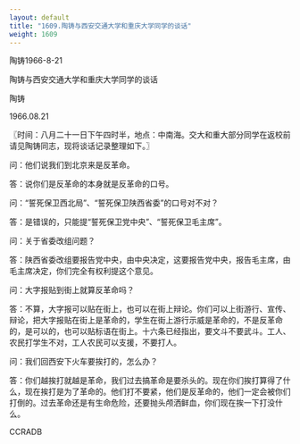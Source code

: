 ```yaml
---
layout: default
title: "1609.陶铸与西安交通大学和重庆大学同学的谈话"
weight: 1609
---
```


陶铸1966-8-21

陶铸与西安交通大学和重庆大学同学的谈话

陶铸

1966.08.21

〖时间：八月二十一日下午四时半，地点：中南海。交大和重大部分同学在返校前请见陶铸同志，现将谈话记录整理如下。〗

问：他们说我们到北京来是反革命。

答：说你们是反革命的本身就是反革命的口号。

问：“誓死保卫西北局”、“誓死保卫陕西省委”的口号对不对？

答：是错误的，只能提“誓死保卫党中央”、“誓死保卫毛主席”。

问：关于省委改组问题？

答：陕西省委改组要报告党中央，由中央决定，这要报告党中央，报告毛主席，由毛主席决定，你们完全有权利提这个意见。

问：大字报贴到街上就算反革命吗？

答：不算，大字报可以贴在街上，也可以在街上辩论。你们可以上街游行、宣传、辩论，把大字报贴在街上是革命的，学生在街上游行示威是革命的，不是反革命的，是可以的，也可以贴标语在街上。十六条已经指出，要文斗不要武斗。工人、农民打学生不对，工人农民可以支援，不要打人。

问：我们回西安下火车要挨打的，怎么办？

答：你们越挨打就越是革命，我们过去搞革命是要杀头的。现在你们挨打算得了什么，现在挨打是为了革命的。他们打不要紧，他们是反革命的，他们一定会被你们打倒的。过去革命还是有生命危险，还要抛头颅洒鲜血，你们现在挨一下打没什么。

CCRADB


